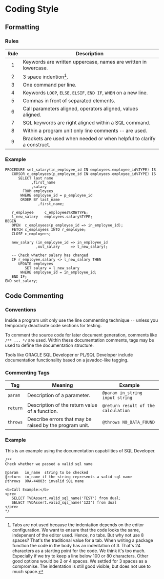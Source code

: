 # Coding Style

## Formatting

### Rules

Rule | Description
:--: | -----------
1    | Keywords are written uppercase, names are written in lowercase.
2    | 3 space indention[^2].
3    | One command per line.
4    | Keywords `LOOP`, `ELSE`, `ELSIF`, `END IF`, `WHEN` on a new line.
5    | Commas in front of separated elements.
6    | Call parameters aligned, operators aligned, values aligned.
7    | SQL keywords are right aligned within a SQL command.
8    | Within a program unit only line comments `--` are used.
9    | Brackets are used when needed or when helpful to clarify a construct. 

### Example

```
PROCEDURE set_salary(in_employee_id IN employees.employee_id%TYPE) IS
   CURSOR c_employees(p_employee_id IN employees.employee_id%TYPE) IS 
      SELECT last_name
            ,first_name
            ,salary
        FROM employees
       WHERE employee_id = p_employee_id
       ORDER BY last_name
               ,first_name;

   r_employee     c_employees%ROWTYPE;
   l_new_salary   employees.salary%TYPE;
BEGIN
   OPEN  c_employees(p_employee_id => in_employee_id);
   FETCH c_employees INTO r_employee;
   CLOSE c_employees;

   new_salary (in_employee_id => in_employee_id
              ,out_salary     => l_new_salary);

   -- Check whether salary has changed
   IF r_employee.salary <> l_new_salary THEN
      UPDATE employees
         SET salary = l_new_salary
       WHERE employee_id = in_employee_id;
   END IF;
END set_salary;
```

## Code Commenting

### Conventions

Inside a program unit only use the line commenting technique `--` unless you temporarly deactivate code sections for testing.

To comment the source code for later document generation, comments like `/** ... */` are used. Within these documentation comments, tags may be used to define the documentation structure.

Tools like ORACLE SQL Developer or PL/SQL Developer include documentation functionality based on a javadoc-like tagging. 

### Commenting Tags

Tag      | Meaning                                                 | Example
-------- | ------------------------------------------------------- | -------
`param`  | Description of a parameter.                             | `@param in_string input string`
`return` | Description of the return value of a function.          | `@return result of the calculation`
`throws` | Describe errors that may be raised by the program unit. | `@throws NO_DATA_FOUND`

### Example

This is an example using the documentation capabilities of SQL Developer. 

```
/**
Check whether we passed a valid sql name

@param   in_name  string to be checked
@return  in_name if the string represents a valid sql name
@throws  ORA-44003: invalid SQL name 

<b>Call Example:</b>
<pre>
   SELECT TVDAssert.valid_sql_name('TEST') from dual;
   SELECT TVDAssert.valid_sql_name('123') from dual
</pre>
*/
```

[^2]: 
    Tabs are not used because the indentation depends on the editor configuration. 
    We want to ensure that the code looks the same, indepenent of the editor used. 
    Hence, no tabs. But why not use 8 spaces? That's the traditional value for a tab. 
    When writing a package function the code in the body has an indentation of 3. 
    That's 24 characters as a starting point for the code. We think it's too much. 
    Especially if we try to keep a line below 100 or 80 characters. Other good options 
    would be 2 or 4 spaces. We settled for 3 spaces as a compromise. 
    The indentation is still good visible, but does not use to much space.
